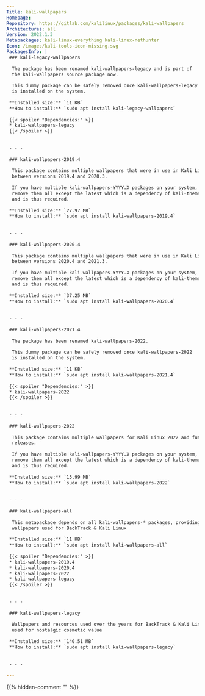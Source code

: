 ```yaml
---
Title: kali-wallpapers
Homepage: 
Repository: https://gitlab.com/kalilinux/packages/kali-wallpapers
Architectures: all
Version: 2022.1.3
Metapackages: kali-linux-everything kali-linux-nethunter 
Icon: /images/kali-tools-icon-missing.svg
PackagesInfo: |
 ### kali-legacy-wallpapers
 
  The package has been renamed kali-wallpapers-legacy and is part of
  the kali-wallpapers source package now.
   
  This dummy package can be safely removed once kali-wallpapers-legacy
  is installed on the system.
 
 **Installed size:** `11 KB`  
 **How to install:** `sudo apt install kali-legacy-wallpapers`  
 
 {{< spoiler "Dependencies:" >}}
 * kali-wallpapers-legacy
 {{< /spoiler >}}
 
 
 - - -
 
 ### kali-wallpapers-2019.4
 
  This package contains multiple wallpapers that were in use in Kali Linux
  between versions 2019.4 and 2020.3.
   
  If you have multiple kali-wallpapers-YYYY.X packages on your system, you can
  remove them all except the latest which is a dependency of kali-themes-common
  and is thus required.
 
 **Installed size:** `27.97 MB`  
 **How to install:** `sudo apt install kali-wallpapers-2019.4`  
 
 
 - - -
 
 ### kali-wallpapers-2020.4
 
  This package contains multiple wallpapers that were in use in Kali Linux
  between versions 2020.4 and 2021.3.
   
  If you have multiple kali-wallpapers-YYYY.X packages on your system, you can
  remove them all except the latest which is a dependency of kali-themes-common
  and is thus required.
 
 **Installed size:** `37.25 MB`  
 **How to install:** `sudo apt install kali-wallpapers-2020.4`  
 
 
 - - -
 
 ### kali-wallpapers-2021.4
 
  The package has been renamed kali-wallpapers-2022.
   
  This dummy package can be safely removed once kali-wallpapers-2022
  is installed on the system.
 
 **Installed size:** `11 KB`  
 **How to install:** `sudo apt install kali-wallpapers-2021.4`  
 
 {{< spoiler "Dependencies:" >}}
 * kali-wallpapers-2022
 {{< /spoiler >}}
 
 
 - - -
 
 ### kali-wallpapers-2022
 
  This package contains multiple wallpapers for Kali Linux 2022 and future
  releases.
   
  If you have multiple kali-wallpapers-YYYY.X packages on your system, you can
  remove them all except the latest which is a dependency of kali-themes-common
  and is thus required.
 
 **Installed size:** `15.99 MB`  
 **How to install:** `sudo apt install kali-wallpapers-2022`  
 
 
 - - -
 
 ### kali-wallpapers-all
 
  This metapackage depends on all kali-wallpapers-* packages, providing all the
  wallpapers used for BackTrack & Kali Linux
 
 **Installed size:** `11 KB`  
 **How to install:** `sudo apt install kali-wallpapers-all`  
 
 {{< spoiler "Dependencies:" >}}
 * kali-wallpapers-2019.4
 * kali-wallpapers-2020.4
 * kali-wallpapers-2022
 * kali-wallpapers-legacy
 {{< /spoiler >}}
 
 
 - - -
 
 ### kali-wallpapers-legacy
 
  Wallpapers and resources used over the years for BackTrack & Kali Linux,
  used for nostalgic cosmetic value
 
 **Installed size:** `140.51 MB`  
 **How to install:** `sudo apt install kali-wallpapers-legacy`  
 
 
 - - -
 
---
```

{{% hidden-comment "<!--Do not edit anything above this line-->" %}}

